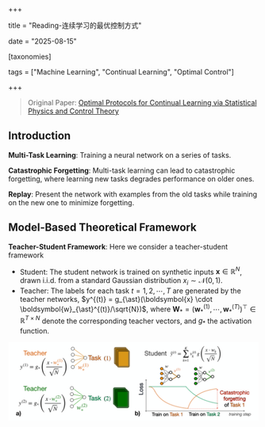 +++

title = "Reading-连续学习的最优控制方式"

date = "2025-08-15"

[taxonomies]

tags = ["Machine Learning", "Continual Learning", "Optimal Control"]

+++

> Original Paper: [Optimal Protocols for Continual Learning via Statistical Physics and Control Theory](https://www.123865.com/s/plj7Vv-fvR23)

## Introduction

**Multi-Task Learning**: Training a neural network on a series of tasks.

**Catastrophic Forgetting**: Multi-task learning can lead to catastrophic forgetting, where learning new tasks degrades performance on older ones.

**Replay**: Present the network with examples from the old tasks while training on the new one to minimize forgetting.

## Model-Based Theoretical Framework

**Teacher-Student Framework**: Here we consider a teacher-student framework

- Student: The student network is trained on synthetic inputs $\boldsymbol{x} \in \mathbb{R}^N$, drawn i.i.d. from a standard Gaussian distribution $x_i \sim \mathcal{N}(0, 1)$.
- Teacher: The labels for each task $t = 1,2,\cdots, T$ are generated by the teacher networks, $y^{(t)} = g_{\ast}(\boldsymbol{x} \cdot \boldsymbol{w}_{\ast}^{(t)}/\sqrt{N})$, where $\boldsymbol{W}_{\ast} = (\boldsymbol{w}_{\ast}^{(1)},\cdots,\boldsymbol{w}_{\ast}^{(T)})^{\top} \in \mathbb{R}^{T \times N}$ denote the corresponding teacher vectors, and $g_{\ast}$ the activation function.

![image](assets/image-20250815095756-eyuazzc.png "Representation of the continual learning task in the teacher-student setting: (a) A student network is trained on i.i.d. inputs from two teacher networks, defining two different tasks; (b) Sequential training results in catastrophic forgetting.")

‍

‍
